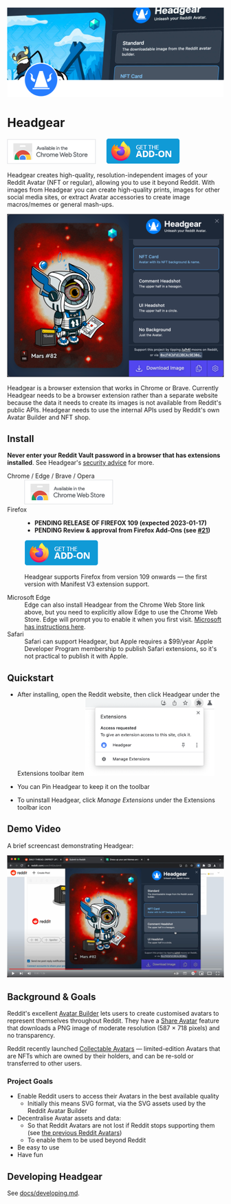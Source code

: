 ![Headgear Banner](./docs/banner.svg)

# Headgear

[![Available in the Chrome Web Store](./docs/chrome-web-store-button.png)](https://chrome.google.com/webstore/detail/headgear/enohpjpndpodijgkfibkcpfdchjhfljp)
&nbsp;&nbsp;&nbsp;&nbsp;
[![Available from Firefox Browser Add-Ons](./docs/addons-mozilla-org-button.png)](#install)

Headgear creates high-quality, resolution-independent images of your Reddit
Avatar (NFT or regular), allowing you to use it beyond Reddit. With images from
Headgear you can create high-quality prints, images for other social media
sites, or extract Avatar accessories to create image macros/memes or general
mash-ups.

![Screenshot of Headgear](./docs/headgear-0.4.2-screenshot.png "The Headgear UI")

Headgear is a browser extension that works in Chrome or Brave. Currently
Headgear needs to be a browser extension rather than a separate website because
the data it needs to create its images is not available from Reddit's public
APIs. Headgear needs to use the internal APIs used by Reddit's own Avatar
Builder and NFT shop.

## Install

**Never enter your Reddit Vault password in a browser that has extensions
installed**. See Headgear's [security advice](./docs/security.md) for more.

<dl>
  <dt>Chrome / Edge / Brave / Opera</dt>
  <dd><a target="_blank" href="https://chrome.google.com/webstore/detail/headgear/enohpjpndpodijgkfibkcpfdchjhfljp"><img alt="Available in the Chrome Web Store" src="./docs/chrome-web-store-button.png"></a></dd>

  <dt>Firefox</dt>
  <dd>
  <p>
  <ul>
  <li><strong>PENDING RELEASE OF FIREFOX 109 (expected 2023-01-17)</strong></li>
  <li><strong>PENDING Review & approval from Firefox Add-Ons (see <a href="https://github.com/h4l/headgear/issues/21">#21</a>)</strong></li>
  </ul>
  </p>
  <p><a  target="_blank" href="https://addons.mozilla.org/en-GB/firefox/addon/headgear/"><img alt="Available from Firefox Browser Add-Ons" src="./docs/addons-mozilla-org-button.png"></a></p>
  <p>Headgear supports Firefox from version 109 onwards — the first version with Manifest V3 extension support.</p></dd>
<p>
  </dd>
  <dt>Microsoft Edge</dt>
  <dd>Edge can also install Headgear from the Chrome Web Store link above, but you need to explicitly allow Edge to use the Chrome Web Store. Edge will prompt you to enable it when you first visit. <a href="https://support.microsoft.com/en-us/microsoft-edge/add-turn-off-or-remove-extensions-in-microsoft-edge-9c0ec68c-2fbc-2f2c-9ff0-bdc76f46b026" target="_blank">Microsoft has instructions here</a>.</dd>
  <dt>Safari</dt>
  <dd>Safari can support Headgear, but Apple requires a $99/year Apple Developer Program membership to publish Safari extensions, so it's not practical to publish it with Apple.</dd>
</dl>

## Quickstart

- After installing, open the Reddit website, then click Headgear under the
  Extensions toolbar item
  <img src="./docs/browse-toolbar-extensions-popup.png" width="300" alt="Screenshot of browser extensions toolbar menu">

- You can Pin Headgear to keep it on the toolbar
- To uninstall Headgear, click _Manage Extensions_ under the Extensions toolbar
  icon

## Demo Video

A brief screencast demonstrating Headgear:

[![Headgear demo screencast](./docs/headgear-video-screenshot.jpg)](https://www.youtube.com/watch?v=mOUus4B1EZA "Headgear demo screencast")

## Background & Goals

Reddit's excellent [Avatar Builder] lets users to create customised avatars to
represent themselves throughout Reddit. They have a [Share Avatar] feature that
downloads a PNG image of moderate resolution (587 × 718 pixels) and no
transparency.

Reddit recently launched [Collectable Avatars] — limited-edition Avatars that
are NFTs which are owned by their holders, and can be re-sold or transferred to
other users.

[avatar builder]:
  https://www.reddit.com/r/snoovatars/comments/jipi5d/announcing_reddits_new_avatar_builder/
[share avatar]:
  https://www.reddit.com/r/snoovatars/comments/oh2v6o/share_and_swap_avatar_looks_with_the_reddit/
[collectable avatars]:
  https://www.reddit.com/r/reddit/comments/vtkmni/introducing_collectible_avatars/

### Project Goals

- Enable Reddit users to access their Avatars in the best available quality
  - Initially this means SVG format, via the SVG assets used by the Reddit
    Avatar Builder
- Decentralise Avatar assets and data:
  - So that Reddit Avatars are not lost if Reddit stops supporting them (see
    [the previous Reddit Avatars][snoovatars])
  - To enable them to be used beyond Reddit
- Be easy to use
- Have fun

[snoovatars]:
  https://venturebeat.com/business/reddit-now-lets-you-make-your-own-snoo-avatar-adds-two-new-features/

## Developing Headgear

See [docs/developing.md](docs/developing.md).
